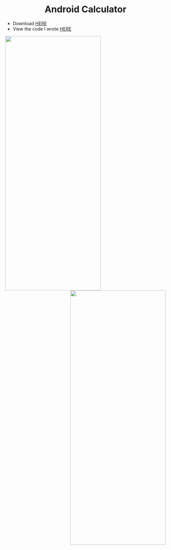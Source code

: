 <h1 align="center"> Android Calculator </h1>

* Download [HERE](https://github.com/arturobp3/Android_Calculator/blob/master/Calculadora.apk)
* View the code I wrote [HERE](https://github.com/arturobp3/Android_Calculator/tree/master/Calculadora/app)

<p>
  <div align="left"><img src="https://github.com/arturobp3/Android_Calculator/blob/master/screenshots/1.png" width="300" height="800"></div>
  <div align="right"><img src="https://github.com/arturobp3/Android_Calculator/blob/master/screenshots/2.png" width="300" height="800"></div>        
</p>


